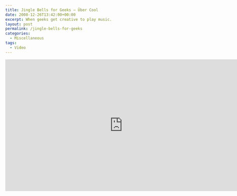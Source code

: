 ```yaml
---
title: Jingle Bells for Geeks — Über Cool
date: 2008-12-26T13:42:00+00:00
excerpt: When geeks get creative to play music.
layout: post
permalink: /jingle-bells-for-geeks
categories:
  - Miscellaneous
tags:
  - Video
---
```

<iframe src="https://www.youtube-nocookie.com/embed/FgBUqJzgvBo?rel=0" width="740" height="416" frameborder="0" allowfullscreen="allowfullscreen"></iframe>